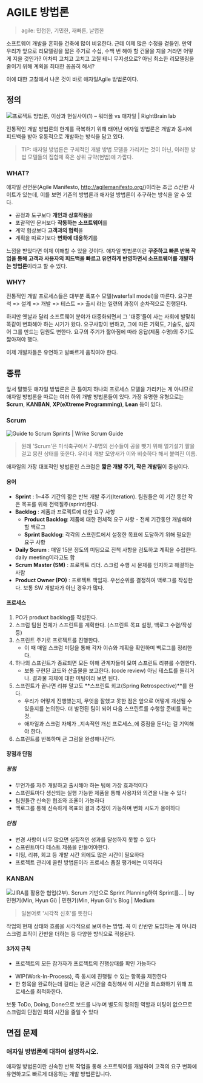 # AGILE 방법론

> agile: 민첩한, 기민한, 재빠른, 날렵한

소프트웨어 개발을 흔히들 건축에 많이 비유한다. 근데 이제 많은 수정을 곁들인. 만약 우리가 앞으로 리모델링을 짧은 주기로 수십, 수백 번 해야 할 건물을 지을 거라면 어떻게 지을 것인가? 어차피 고치고 고치고 고칠 테니 무지성으로? 아님 최소한 리모델링을 줄이기 위해 계획을 최대한 꼼꼼히 해서? 

이에 대한 고찰에서 나온 것이 바로 애자일Agile 방법론이다.



## 정의

![프로젝트 방법론, 이상과 현실사이(1) – 워터폴 vs 애자일 | RightBrain lab](http://blog.rightbrain.co.kr/CMS1/wp-content/uploads/2015/09/%EA%B7%B8%EB%A6%BC-2.png)

전통적인 개발 방법론의 한계를 극복하기 위해 태어난 애자일 방법론은 개발과 동시에 피드백을 받아 유동적으로 개발하는 방식을 담고 있다.

> TIP: 애자일 방법론은 구체적인 개발 방법 모델을 가리키는 것이 아닌, 이러한 방법 모델들의 집합체 혹은 상위 규약(헌법)에 가깝다. 



### WHAT?

애자일 선언문(Agile Manifesto, http://agilemanifesto.org/)이라는 조금 스산한 사이트가 있는데, 이를 보면 기존의 방법론과 애자일 방법론이 추구하는 방식을 알 수 있다.

* 공정과 도구보다 **개인과 상호작용**을
* 포괄적인 문서보다 **작동하는 소프트웨어**를
* 계약 협상보다 **고객과의 협력**을
* 계획을 따르기보다 **변화에 대응하기**를



느낌을 받았다면 이제 이해할 수 있을 것이다. 애자일 방법론이란 **꾸준하고 빠른 반복 작업을 통해 고객과 사용자의 피드백을 빠르고 유연하게 반영하면서 소프트웨어를 개발하는 방법론**이라고 할 수 있다.



### WHY?

전통적인 개발 프로세스들은 대부분 폭포수 모델(waterfall model)을 따른다.
요구분석 => 설계 => 개발 => 테스트 => 출시 라는 일련의 과정이 순차적으로 진행된다. 

하지만 옛날과 달리 소프트웨어 분야가 대중화되면서 그 '대중'들이 사는 사회에 발맞춰 똑같이 변화해야 하는 시기가 왔다. 요구사항이 변하고, 그에 따른 기획도, 기술도, 심지어 그를 만드는 팀원도 변한다. 요구의 주기가 짧아짐에 따라 응답(제품 수명)의 주기도 짧아져야 했다. 

이제 개발자들은 유연하고 발빠르게 움직여야 한다.



## 종류

앞서 말했듯 애자일 방법론은 큰 틀이지 하나의 프로세스 모델을 가리키는 게 아니므로 애자일 방법론을 따르는 여러 하위 개발 방법론들이 있다. 가장 유명한 유형으로는 **Scrum**, **KANBAN**, **XP(eXtreme Programming)**, **Lean** 등이 있다.



### Scrum

![Guide to Scrum Sprints | Wrike Scrum Guide](https://web-static.wrike.com/professional-services-guide/uploads/scrum-guide/92025823-45d4-4b1c-bcef-6dffd4727344/scrum-cycle-resized.png?auto=compress%2Cformat&dpr=1&fit=min&fm=jpg&q=60&rect=0%2C0%2C1058%2C597)

> 원래 'Scrum'은 미식축구에서 7-8명의 선수들이 공을 뺏기 위해 얼기설기 팔을 걸고 뭉친 상태를 뜻한다. 우리네 개발 모양새가 이와 비슷하다 해서 붙여진 이름.

애자일의 가장 대표적인 방법론인 스크럼은 **짧은 개발 주기, 작은 개발팀**이 중심이다.



#### 용어

* **Sprint**
  : 1~4주 기간의 짧은 반복 개발 주기(Iteration). 팀원들은 이 기간 동안 작은 목표를 위해 전력질주(sprint)한다.
* **Backlog**
  : 제품과 프로젝트에 대한 요구 사항
  * **Product Backlog**: 제품에 대한 전체적 요구 사항 - 전체 기간동안 개발해야 할 백로그
  * **Sprint Backlog**: 각각의 스프린트에서 설정한 목표에 도달하기 위해 필요한 요구 사항
* **Daily Scrum**
  : 매일 15분 정도의 미팅으로 진척 사항을 검토하고 계획을 수립한다. daily meeting이라고도 함
* **Scrum Master (SM)**
  : 프로젝트 리더. 스크럼 수행 시 문제를 인지하고 해결하는 사람
* **Product Owner (PO)**
  : 프로젝트 책임자. 우선순위를 결정하여 백로그를 작성한다. 보통 SW 개발자가 아닌 경우가 많다.



#### 프로세스

1. PO가 product backlog를 작성한다.
2. 스크럼 팀원 전체가 스프린트를 계획한다. (스프린트 목표 설정, 백로그 수렴/작성 등)
3. 스프린트 주기로 프로젝트를 진행한다.
   * 이 때 매일 스크럼 미팅을 통해 각자 이슈와 계획을 확인하며 백로그를 정리한다.
4. 하나의 스프린트가 종료되면 모든 이해 관계자들이 모여 스프린트 리뷰를 수행한다.
   * 보통 구현된 코드와 산출물을 보고한다. (code review) 아님 테스트를 돌리거나. 결과물 자체에 대한 미팅이라 보면 된다.
5. 스프린트가 끝나면 리뷰 말고도 **스프린트 회고(Spring Retrospective)**를 한다.
   * 우리가 어떻게 진행했는지, 무엇을 잘했고 못한 점은 앞으로 어떻게 개선될 수 있을지를 논의한다. 더 발전된 팀이 되어 다음 스프린트를 수행할 준비를 하는 것.
   * 애자일과 스크럼 자체가 _지속적인 개선 프로세스_에 중점을 둔다는 걸 기억해야 한다.
6. 스프린트를 반복하며 큰 그림을 완성해나간다.



#### 장점과 단점

##### 장점

- 무언가를 자주 개발하고 출시해야 하는 팀에 가장 효과적이다
- 스프린트마다 생산되는 실행 가능한 제품을 통해 사용자와 의견을 나눌 수 있다
- 팀원들간 신속한 협조와 조율이 가능하다
- 백로그를 통해 신속하게 목표와 결과 추정이 가능하며 변화 시도가 용이하다



##### 단점

- 변경 사항이 너무 많으면 실질적인 성과를 달성하지 못할 수 있다
- 스프린트마다 테스트 제품을 만들어야한다.
- 미팅, 리뷰, 회고 등 개발 시간 외에도 많은 시간이 필요하다
- 프로젝트 관리에 쏠린 방법론이라 프로세스 품질 평가에는 미약하다



### KANBAN

![JIRA를 활용한 협업(2부). Scrum 기반으로 Sprint Planning하여 Sprint를… | by 민현기(Min, Hyun  Gi) | 민현기(Min, Hyun Gi)'s Blog | Medium](https://miro.medium.com/max/700/0*lDQgsSeQ8cO-PZk7.jpg)

> 일본어로 '시각적 신호'를 뜻한다

작업의 현재 상태와 흐름을 시각적으로 보여주는 방법. 꼭 이 칸반만 도입하는 게 아니라 스크럼 조직이 칸반을 더하는 등 다양한 방식으로 적용된다.



#### 3가지 규칙

* 프로젝트의 모든 참가자가 프로젝트의 진행상태를 확인 가능하다

- WIP(Work-In-Process), 즉 동시에 진행될 수 있는 항목을 제한한다
- 한 항목을 완료하는데 걸리는 평균 시간을 측정해서 이 시간을 최소화하기 위해 프로세스를 최적화한다.



보통 ToDo, Doing, Done으로 보드를 나누며 별도의 정의된 역할과 미팅이 없으므로 스크럼의 단점인 회의 시간을 줄일 수 있다



## 면접 문제

### 애자일 방법론에 대하여 설명하시오.

애자일 방법론이란 신속한 반복 작업을 통해 소프트웨어를 개발하여 고객의 요구 변화에 유연하고도 빠르게 대응하는 개발 방법론입니다. 